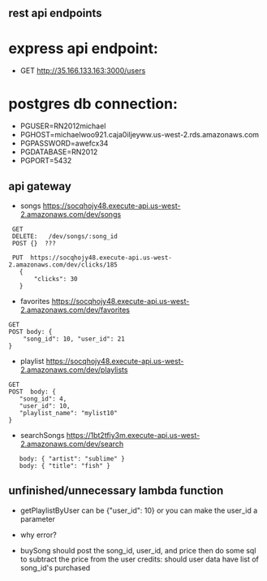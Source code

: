 ## rest api endpoints

# express api endpoint:
* GET  http://35.166.133.163:3000/users


# postgres db connection:

-  PGUSER=RN2012michael
-  PGHOST=michaelwoo921.caja0iljeyww.us-west-2.rds.amazonaws.com
-  PGPASSWORD=awefcx34
-  PGDATABASE=RN2012
-  PGPORT=5432




## api gateway
*  songs   https://socqhojy48.execute-api.us-west-2.amazonaws.com/dev/songs
```
 GET
 DELETE:   /dev/songs/:song_id    
 POST {}  ???

 PUT  https://socqhojy48.execute-api.us-west-2.amazonaws.com/dev/clicks/185
   {
       "clicks": 30
   }
```
-  favorites  https://socqhojy48.execute-api.us-west-2.amazonaws.com/dev/favorites
  
```
GET
POST body: {
    "song_id": 10, "user_id": 21
}
```

-  playlist  https://socqhojy48.execute-api.us-west-2.amazonaws.com/dev/playlists
  
```
GET
POST  body: {
   "song_id": 4,
   "user_id": 10,
   "playlist_name": "mylist10"   
}
```



- searchSongs   https://1bt2tfiy3m.execute-api.us-west-2.amazonaws.com/dev/search
```
   body: { "artist": "sublime" }  
   body: { "title": "fish" } 
```



## unfinished/unnecessary lambda function



- getPlaylistByUser can be {"user_id": 10} or you can make the user_id a parameter
- why error? 


- buySong should post the song_id, user_id, and price then do some sql to subtract the price from the user credits: should user data have list of song_id's purchased

